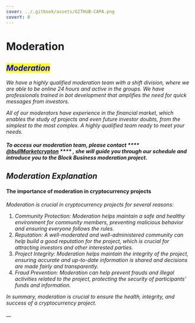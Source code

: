 ```yaml
---
cover: ../.gitbook/assets/GITHUB-CAPA.png
coverY: 0
---
```


# Moderation

## _<mark style="color:blue;">Moderation</mark>_

_We have a highly qualified moderation team with a shift division, where we are able to be online 24 hours and active in the groups. We have professionals trained in bot development that amplifies the need for quick messages from investors._

_All of our moderators have experience in the financial market, which enables the study of projects and even future investor doubts, from the simplest to the most complex. A highly qualified team ready to meet your needs._

#### _To access our moderation team, please contact  ****_ [_**@bullMarketcrypton**_](https://t.me/bullMarketcrypton) _**** , she will guide you through our schedule and introduce you to the Block Business moderation project._

## _Moderation Explanation_

#### The importance of moderation in cryptocurrency projects

_Moderation is crucial in cryptocurrency projects for several reasons:_

1. _Community Protection: Moderation helps maintain a safe and healthy environment for community members, preventing malicious behavior and ensuring everyone follows the rules._
2. _Reputation: A well-moderated and well-administered community can help build a good reputation for the project, which is crucial for attracting investors and other interested parties._
3. _Project Integrity: Moderation helps maintain the integrity of the project, ensuring accurate and up-to-date information is shared and decisions are made fairly and transparently._
4. _Fraud Prevention: Moderation can help prevent frauds and illegal activities related to the project, protecting the security of participants' funds and information._

_In summary, moderation is crucial to ensure the health, integrity, and success of a cryptocurrency project._

__
